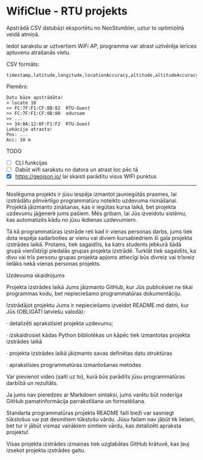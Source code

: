 # WifiClue - RTU projekts

Apstrādā CSV datubāzi eksportētu no NeoStumbler, uztur to optimizētā veidā atmiņā.

Iedot sarakstu ar uztvertiem WiFi AP, programma var atrast uztvērēja ierīces aptuvenu atrašanās vietu.

CSV formāts:
```csv
timestamp,latitude,longitude,locationAccuracy,altitude,altitudeAccuracy,locationAge,speed,pressure,macAddress,wifiScanAge,signalStrength,ssid
```

Piemērs:

```
Datu bāze apstrādāta!
> locate 10
>> FC:7F:F1:CF:8B:82  RTU-Guest
>> FC:7F:F1:CF:8B:80  eduroam
>> ...
>> 34:8A:12:6F:F1:F2  RTU-Guest
Lokācija atrasta!
Pos: ...
Acc: 10 m
```

TODO
 - [ ] CLI funkcijas
 - [ ] Dabūt wifi sarakstu no datora un atrast loc pēc tā
 - [X] https://geojson.io/ lai skaisti parādītu visus WIFI punktus

---

Noslēguma projekts ir jūsu iespēja izmantot jauniegūtās prasmes, lai izstrādātu pilnvērtīgo programmatūru noteikto uzdevuma risināšanai. Projektā jāizmanto zināšanas, kas ir iegūtas kursa laikā, bet projekta uzdevumu jāģenerē jums pašiem. Mēs gribam, lai Jūs izveidotu sistēmu, kas automatizēs kādu no jūsu ikdienas uzdevumiem.

Tā kā programmatūras izstrāde reti kad ir vienas personas darbs, jums tiek dota iespēja sadarboties ar vienu vai diviem kursabiedriem šī gala projekta izstrādes laikā. Protams, tiek sagaidīts, ka katrs students jebkurā šādā grupā vienlīdzīgi piedalās grupas projekta izstrādē. Turklāt tiek sagaidīts, ka divu vai trīs personu grupas projekta apjoms attiecīgi būs divreiz vai trīsreiz lielāks nekā vienas personas projekts.

Uzdevuma skaidrojums

Projekta izstrādes laikā Jums jāizmanto GitHub, kur Jūs publicēsiet ne tikai programmas kodu, bet nepieciešamo programmatūras dokumentāciju.

Izstrādājot projektu Jums ir nepieciešams izveidot README.md datni, kur Jūs (OBLIGĀTI latviešu valodā):

·       detalizēti aprakstīsiet projekta uzdevumu;

·       izskaidrosiet kādas Python bibliotēkas un kāpēc tiek izmantotas projekta izstrādes laikā

·       projekta izstrādes laikā jāizmanto savas definētas datu struktūras

·       aprakstīsies programmatūras izmantošanas metodes

Var pievienot video (saiti uz to), kurā būs parādīts jūsu programmatūras darbībā un rezultāts.

Ja jums nav pieredzes ar Markdown sintaksi, jums varētu būt noderīga GitHub pamatinformācija parrakstīšana un formatēšana.

Standarta programmatūras projekta README faili bieži var sasniegt tūkstošus vai pat desmitiem tūkstošu vārdu. Jūsu failam nav jābūt tik lielam, bet tur ir jābūt vismaz vairākiem simtiem vārdu, kas detalizēti apraksta projektu!

Visas projekta izstrādes izmaiņas tiek uzglabātas GitHub krātuvē, kas ļauj izsekot projekta izstrādes gaitu.
